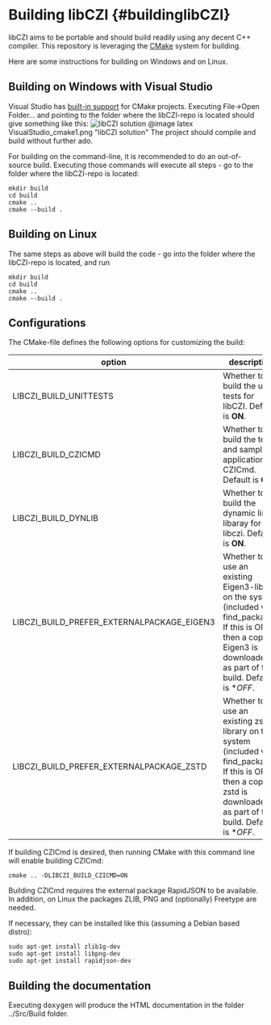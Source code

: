Building libCZI                 {#buildinglibCZI}
===============

libCZI aims to be portable and should build readily using any decent C++ compiler. This repository is leveraging the [CMake](https://cmake.org/) system for building.

Here are some instructions for building on Windows and on Linux.



Building on Windows with Visual Studio
--------------------------------------

Visual Studio has [built-in support](https://docs.microsoft.com/en-us/cpp/build/cmake-projects-in-visual-studio?view=msvc-160) for CMake projects. Executing File->Open Folder... and pointing to the folder where the libCZI-repo is located should give something like this:
![libCZI solution](Images/VisualStudio_cmake1.png "libCZI solution")
@image latex VisualStudio_cmake1.png "libCZI solution"
The project should compile and build without further ado.

For building on the command-line, it is recommended to do an out-of-source build. Executing those commands will execute all steps - go to the folder where the libCZI-repo is located:

    mkdir build
    cd build
    cmake ..
    cmake --build .

Building on Linux
-----------------

The same steps as above will build the code - go into the folder where the libCZI-repo is located, and run

    mkdir build
    cd build
    cmake ..
    cmake --build .


Configurations
--------------

The CMake-file defines the following options for customizing the build:

option                                     | description
-------------------------------------------|------------
LIBCZI_BUILD_UNITTESTS                     | Whether to build the unit-tests for libCZI. Default is **ON**.
LIBCZI_BUILD_CZICMD                        | Whether to build the test- and sample-application CZICmd. Default is **OFF**.
LIBCZI_BUILD_DYNLIB                        | Whether to build the dynamic link libaray for libczi. Default is **ON**.
LIBCZI_BUILD_PREFER_EXTERNALPACKAGE_EIGEN3 | Whether to use an existing Eigen3-library on the system (included via find_package). If this is OFF, then a copy of Eigen3 is downloaded as part of the build. Default is **OFF*.
LIBCZI_BUILD_PREFER_EXTERNALPACKAGE_ZSTD   | Whether to use an existing zstd-library on the system (included via find_package). If this is OFF, then a copy of zstd is downloaded as part of the build. Default is **OFF*.

If building CZICmd is desired, then running CMake with this command line will enable building CZICmd:
    
    cmake .. -DLIBCZI_BUILD_CZICMD=ON

Building CZICmd requires the external package RapidJSON to be available. In addition, on Linux the packages ZLIB, PNG and (optionally) Freetype are needed.

If necessary, they can be installed like this (assuming a Debian based distro):

    sudo apt-get install zlib1g-dev
    sudo apt-get install libpng-dev
    sudo apt-get install rapidjson-dev


Building the documentation
--------------------------

Executing <tt>doxygen</tt> will produce the HTML documentation in the folder ../Src/Build folder.

